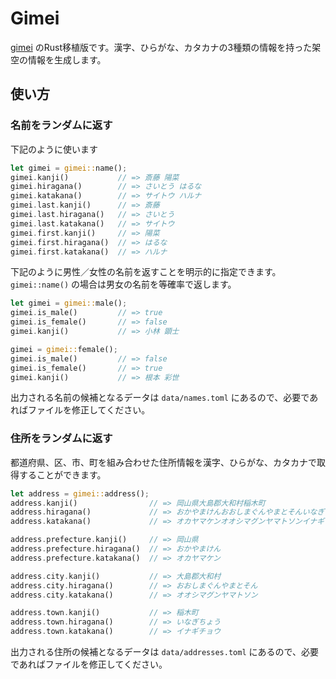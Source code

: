 Gimei
====

[gimei](https://github.com/willnet/gimei) のRust移植版です。漢字、ひらがな、カタカナの3種類の情報を持った架空の情報を生成します。

## 使い方

### 名前をランダムに返す

下記のように使います

```rust
let gimei = gimei::name();
gimei.kanji()           // => 斎藤 陽菜
gimei.hiragana()        // => さいとう はるな
gimei.katakana()        // => サイトウ ハルナ
gimei.last.kanji()      // => 斎藤
gimei.last.hiragana()   // => さいとう
gimei.last.katakana()   // => サイトウ
gimei.first.kanji()     // => 陽菜
gimei.first.hiragana()  // => はるな
gimei.first.katakana()  // => ハルナ
```

下記のように男性／女性の名前を返すことを明示的に指定できます。`gimei::name()` の場合は男女の名前を等確率で返します。

```rust
let gimei = gimei::male();
gimei.is_male()         // => true
gimei.is_female()       // => false
gimei.kanji()           // => 小林 顕士

gimei = gimei::female();
gimei.is_male()         // => false
gimei.is_female()       // => true
gimei.kanji()           // => 根本 彩世
```

出力される名前の候補となるデータは `data/names.toml` にあるので、必要であればファイルを修正してください。

### 住所をランダムに返す

都道府県、区、市、町を組み合わせた住所情報を漢字、ひらがな、カタカナで取得することができます。

```rust
let address = gimei::address();
address.kanji()                // => 岡山県大島郡大和村稲木町
address.hiragana()             // => おかやまけんおおしまぐんやまとそんいなぎちょう
address.katakana()             // => オカヤマケンオオシマグンヤマトソンイナギチョウ

address.prefecture.kanji()     // => 岡山県
address.prefecture.hiragana()  // => おかやまけん
address.prefecture.katakana()  // => オカヤマケン

address.city.kanji()           // => 大島郡大和村
address.city.hiragana()        // => おおしまぐんやまとそん
address.city.katakana()        // => オオシマグンヤマトソン

address.town.kanji()           // => 稲木町
address.town.hiragana()        // => いなぎちょう
address.town.katakana()        // => イナギチョウ
```

出力される住所の候補となるデータは `data/addresses.toml` にあるので、必要であればファイルを修正してください。
